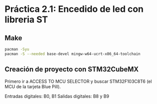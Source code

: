 # Práctica 2.1: Encedido de led con libreria ST

## Make

```bash
pacman -Syu
pacman -S --needed base-devel mingw-w64-ucrt-x86_64-toolchain
```

## Creación de proyecto con STM32CubeMX
Primero ir a ACCESS TO MCU SELECTOR y buscar STM32F103C8T6 (el MCU de la tarjeta Blue Pill).

Entradas digitales: B0, B1
Salidas digitales:  B8 y B9
